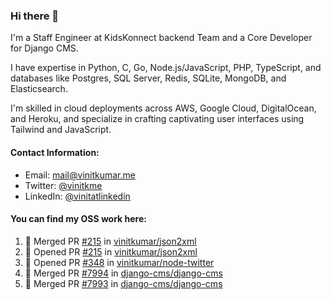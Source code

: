 ### Hi there 👋

I'm a Staff Engineer at KidsKonnect backend Team and a Core Developer for Django CMS.

I have expertise in Python, C, Go, Node.js/JavaScript, 
PHP, TypeScript, and databases like Postgres, SQL Server, Redis, 
SQLite, MongoDB, and Elasticsearch. 

I'm skilled in cloud deployments across AWS, Google Cloud, 
DigitalOcean, and Heroku, and specialize in crafting captivating 
user interfaces using Tailwind and JavaScript. 

#### Contact Information:

- Email: <a href="mailto:mail@vinitkumar.me">mail@vinitkumar.me</a>
- Twitter: [@vinitkme](https://twitter.com/vinitkme)
- LinkedIn: [@vinitatlinkedin](https://www.linkedin.com/in/vinitatlinkedin/)  

#### You can find my OSS work here:

<!--START_SECTION:activity-->
1. 🎉 Merged PR [#215](https://github.com/vinitkumar/json2xml/pull/215) in [vinitkumar/json2xml](https://github.com/vinitkumar/json2xml)
2. 💪 Opened PR [#215](https://github.com/vinitkumar/json2xml/pull/215) in [vinitkumar/json2xml](https://github.com/vinitkumar/json2xml)
3. 💪 Opened PR [#348](https://github.com/vinitkumar/node-twitter/pull/348) in [vinitkumar/node-twitter](https://github.com/vinitkumar/node-twitter)
4. 🎉 Merged PR [#7994](https://github.com/django-cms/django-cms/pull/7994) in [django-cms/django-cms](https://github.com/django-cms/django-cms)
5. 🎉 Merged PR [#7993](https://github.com/django-cms/django-cms/pull/7993) in [django-cms/django-cms](https://github.com/django-cms/django-cms)
<!--END_SECTION:activity-->
